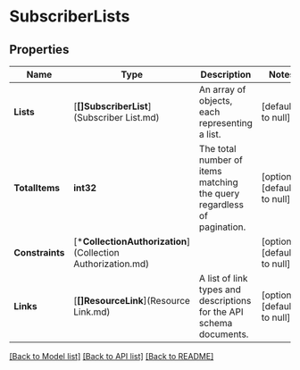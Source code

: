 # SubscriberLists

## Properties
Name | Type | Description | Notes
------------ | ------------- | ------------- | -------------
**Lists** | [**[]SubscriberList**](Subscriber List.md) | An array of objects, each representing a list. | [default to null]
**TotalItems** | **int32** | The total number of items matching the query regardless of pagination. | [optional] [default to null]
**Constraints** | [***CollectionAuthorization**](Collection Authorization.md) |  | [optional] [default to null]
**Links** | [**[]ResourceLink**](Resource Link.md) | A list of link types and descriptions for the API schema documents. | [optional] [default to null]

[[Back to Model list]](../README.md#documentation-for-models) [[Back to API list]](../README.md#documentation-for-api-endpoints) [[Back to README]](../README.md)


